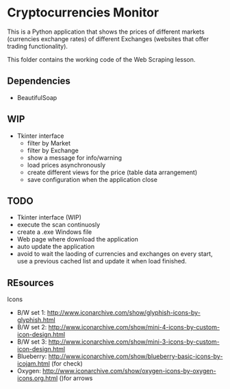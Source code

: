 # Cryptocurrencies Monitor

This is a Python application that shows the prices of different markets (currencies exchange rates) 
of different Exchanges (websites that offer trading functionality).  
  
This folder contains the working code of the Web Scraping lesson.  


## Dependencies

- BeautifulSoap


## WIP

- Tkinter interface
  - filter by Market
  - filter by Exchange
  - show a message for info/warning
  - load prices asynchronously
  - create different views for the price (table data arrangement)
  - save configuration when the application close


## TODO

- Tkinter interface (WIP)
- execute the scan continuosly
- create a .exe Windows file
- Web page where download the application
- auto update the application
- avoid to wait the laoding of currencies and exchanges on every start, use a previous cached list and update it when load finished.


## REsources

Icons

- B/W set 1: http://www.iconarchive.com/show/glyphish-icons-by-glyphish.html
- B/W set 2: http://www.iconarchive.com/show/mini-4-icons-by-custom-icon-design.html
- B/W set 3: http://www.iconarchive.com/show/mini-3-icons-by-custom-icon-design.html
- Blueberry: http://www.iconarchive.com/show/blueberry-basic-icons-by-icojam.html (for check)
- Oxygen: http://www.iconarchive.com/show/oxygen-icons-by-oxygen-icons.org.html ()for arrows